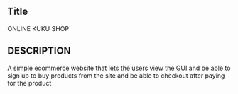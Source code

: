 ## Title

ONLINE KUKU SHOP

## DESCRIPTION

A simple ecommerce website that lets the users view the GUI and be able to 
sign up to buy products from the site and be able to checkout after paying for the product

